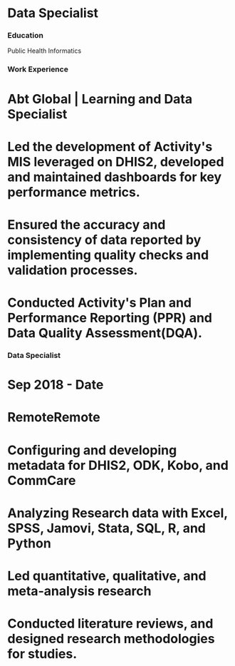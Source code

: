 # Data Specialist

### Education
Public Health Informatics

### Work Experience
# Abt Global | Learning and Data Specialist
# Led the development of Activity's MIS leveraged on DHIS2, developed and maintained dashboards for key performance metrics.
# Ensured the accuracy and consistency of data reported by implementing quality checks and validation processes.
# Conducted Activity's Plan and Performance Reporting (PPR) and Data Quality Assessment(DQA).

### Data Specialist 
# Sep 2018 - Date
# RemoteRemote
# Configuring and developing metadata for DHIS2, ODK, Kobo, and CommCare 
# Analyzing Research data with Excel, SPSS, Jamovi, Stata, SQL, R, and Python
# Led quantitative, qualitative, and meta-analysis research
# Conducted literature reviews, and designed research methodologies for studies.
